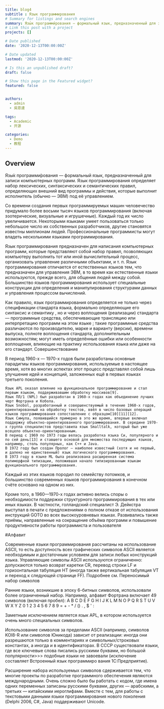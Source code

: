 ```yaml
---
title: blog4
subtitle : Язык программирования 
# Summary for listings and search engines
summary: Язы́к программи́рования — формальный язык, предназначенный для записи компьютерных программ
# Link this post with a project
projects: []

# Date published
date: '2020-12-13T00:00:00Z'

# Date updated
lastmod: '2020-12-13T00:00:00Z'

# Is this an unpublished draft?
draft: false

# Show this page in the Featured widget?
featured: false


authors:
  - admin
  - 吳恩達

tags:
  - Academic
  - 开源

categories:
  - Demo
  - 教程
---
```


## Overview
Язы́к программи́рования — формальный язык, предназначенный для записи компьютерных программ. Язык программирования определяет набор лексических, синтаксических и семантических правил, определяющих внешний вид программы и действия, которые выполнит исполнитель (обычно — ЭВМ) под её управлением.

Со времени создания первых программируемых машин человечество придумало более восьми тысяч языков программирования (включая эзотерические, визуальные и игрушечные). Каждый год их число увеличивается. Некоторыми языками умеет пользоваться только небольшое число их собственных разработчиков, другие становятся известны миллионам людей. Профессиональные программисты могут владеть несколькими языками программирования.

Язык программирования предназначен для написания компьютерных программ, которые представляют собой набор правил, позволяющих компьютеру выполнить тот или иной вычислительный процесс, организовать управление различными объектами, и т. п. Язык программирования отличается от естественных языков тем, что предназначен для управления ЭВМ, в то время как естественные языки используются, прежде всего, для общения людей между собой. Большинство языков программирования использует специальные конструкции для определения и манипулирования структурами данных и управления процессом вычислений.

Как правило, язык программирования определяется не только через спецификации стандарта языка, формально определяющие его синтаксис и семантику , но и через воплощения (реализации) стандарта — программные средства, обеспечивающие трансляцию или интерпретацию программ на этом языке ; такие программные средства различаются по производителю, марке и варианту (версии), времени выпуска, полноте воплощения стандарта, дополнительным возможностям; могут иметь определённые ошибки или особенности воплощения, влияющие на практику использования языка или даже на его стандарт. 
Совершенствование

В период 1960-х — 1970-х годов были разработаны основные парадигмы языков программирования, используемые в настоящее время, хотя во многих аспектах этот процесс представлял собой лишь улучшение идей и концепций, заложенных ещё в первых языках третьего поколения.

    Язык APL оказал влияние на функциональное программирование и стал первым языком, поддерживавшим обработку массивов[9].
    Язык ПЛ/1 (NPL) был разработан в 1960-х годах как объединение лучших черт Фортрана и Кобола.
    Язык Snobol, разработанный и совершенствуемый в течение 1960-х годов, ориентированный на обработку текстов, ввёл в число базовых операций языков программирования сопоставление с образцом[10][11][12].
    Язык Симула, появившийся примерно в это же время, впервые включал поддержку объектно-ориентированного программирования. В середине 1970-х группа специалистов представила язык Smalltalk, который был уже всецело объектно-ориентированным.
    В период с 1969 по 1973 годы велась разработка языка Си, популярного и по сей день[13] и ставшего основой для множества последующих языков, например, столь популярных, как C++ и Java.
    В 1972 году был создан Пролог — наиболее известный (хотя и не первый, и далеко не единственный) язык логического программирования.
    В 1973 году в языке ML была реализована расширенная система полиморфной типизации, положившая начало типизированным языкам функционального программирования.

Каждый из этих языков породил по семейству потомков, и большинство современных языков программирования в конечном счёте основано на одном из них.

Кроме того, в 1960—1970-х годах активно велись споры о необходимости поддержки структурного программирования в тех или иных языках. В частности, голландский специалист Э. Дейкстра выступал в печати с предложениями о полном отказе от использования инструкций GOTO во всех высокоуровневых языках. Развивались также приёмы, направленные на сокращение объёма программ и повышение продуктивности работы программиста и пользователя

#Алфавит

Современные языки программирования рассчитаны на использование ASCII, то есть доступность всех графических символов ASCII является необходимым и достаточным условием для записи любых конструкций языка. Управляющие символы ASCII используются ограниченно: допускаются только возврат каретки CR, перевод строки LF и горизонтальная табуляция HT (иногда также вертикальная табуляция VT и переход к следующей странице FF).
Подробнее см. Переносимый набор символов

Ранние языки, возникшие в эпоху 6-битных символов, использовали более ограниченный набор. Например, алфавит Фортрана включает 49 символов (включая пробел): A B C D E F G H I J K L M N O P Q R S T U V W X Y Z 0 1 2 3 4 5 6 7 8 9 = + - * / () . , $ ' :

Заметным исключением является язык APL, в котором используется очень много специальных символов.

Использование символов за пределами ASCII (например, символов KOI8-R или символов Юникода) зависит от реализации: иногда они разрешаются только в комментариях и символьных/строковых константах, а иногда и в идентификаторах. В СССР существовали языки, где все ключевые слова писались русскими буквами, но большой популярности>>> подобные языки не завоевали (исключение составляет Встроенный язык программиро
вания 1С:Предприятие).

Расширение набора используемых символов сдерживается тем, что многие проекты по разработке программного обеспечения являются международными. Очень сложно было бы работать с кодом, где имена одних переменных записаны русскими буквами, других — арабскими, а третьих — китайскими иероглифами. Вместе с тем, для работы с текстовыми данными языки программирования нового поколения (Delphi 2006, C#, Java) поддерживают Unicode. 
